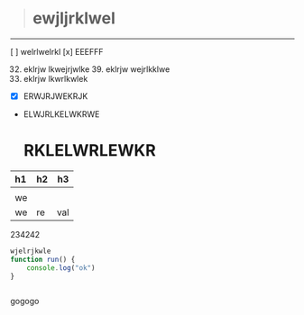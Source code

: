 > # ewjljrklwel

---

[ ] welrlwelrkl
[x] EEEFFF

32. eklrjw
    lkwejrjwlke
    39. eklrjw
    wejrlkklwe
333232. eklrjw
        lkwrlkwlek

- [x] ERWJRJWEKRJK
- ELWJRLKELWKRWE
  # RKLELWRLEWKR

|h1  |h2|h3|
| :-- |-- |:----: |
||||
|we|
|we|re|val|
234242





```js
wjelrjkwle
function run() {
    console.log("ok")
}



```
gogogo





